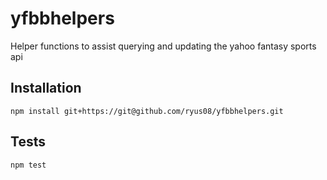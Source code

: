 # yfbbhelpers

Helper functions to assist querying and updating the yahoo fantasy sports api

## Installation

  `npm install git+https://git@github.com/ryus08/yfbbhelpers.git`

## Tests

  `npm test`